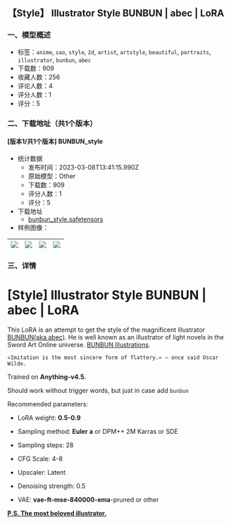 ## 【Style】 Illustrator Style BUNBUN | abec | LoRA
### 一、模型概述

- 标签：`anime`, `sao`, `style`, `2d`, `artist`, `artstyle`, `beautiful`, `portraits`, `illustrator`, `bunbun`, `abec`
- 下载数：909
- 收藏人数：256
- 评论人数：4
- 评分人数：1
- 评分：5

### 二、下载地址（共1个版本）

#### [版本1/共1个版本] BUNBUN_style

- 统计数据
  - 发布时间：2023-03-08T13:41:15.990Z
  - 原始模型：Other
  - 下载数：909
  - 评分人数：1
  - 评分：5
- 下载地址
  - [bunbun_style.safetensors](https://civitai.com/api/download/models/20266)
- 样例图像：

| <img src="https://image.civitai.com/xG1nkqKTMzGDvpLrqFT7WA/9d66b043-b058-4e44-bbe4-004bcbc09100/width=450/214422.jpeg" /> | <img src="https://image.civitai.com/xG1nkqKTMzGDvpLrqFT7WA/8ee4240a-6f66-4f48-fe58-15db39227600/width=450/214441.jpeg" /> | <img src="https://image.civitai.com/xG1nkqKTMzGDvpLrqFT7WA/200713e7-b1a0-4e80-1136-badcf9775a00/width=450/214440.jpeg" /> | <img src="https://image.civitai.com/xG1nkqKTMzGDvpLrqFT7WA/8633fb43-5655-4b54-1f3d-350481b82400/width=450/214439.jpeg" /> |
| ---- | ---- | ---- | ---- |


### 三、详情
<h1>[Style] Illustrator Style BUNBUN | abec | LoRA</h1><p>This LoRA is an attempt to get the style of the magnificent illustrator <a target="_blank" rel="ugc" href="https://twitter.com/BUNBUN922">BUNBUN(aka abec)</a>. He is well known as an illustrator of light novels in the Sword Art Online universe. <a target="_blank" rel="ugc" href="https://www.pixiv.net/en/users/8142">BUNBUN Illustrations</a>.</p><pre><code>«Imitation is the most sincere form of flattery.» ― once said Oscar Wilde.</code></pre><p>Trained on <strong>Anything-v4.5.</strong></p><p>Should work without trigger words, but just in case add <code>bunbun</code></p><p>Recommended parameters:</p><ul><li><p>LoRA weight: <strong>0.5-0.9</strong></p></li><li><p>Sampling method: <strong>Euler</strong> <strong>a</strong> or DPM++ 2M Karras or SDE</p></li><li><p>Sampling steps: 28</p></li><li><p>CFG Scale: 4-8</p></li><li><p>Upscaler: Latent</p></li><li><p>Denoising strength: 0.5</p></li><li><p>VAE: <strong>vae-ft-mse-840000-ema</strong>-pruned or other</p></li></ul><p></p><p><strong><u>P.S. The most beloved illustrator.</u></strong></p>